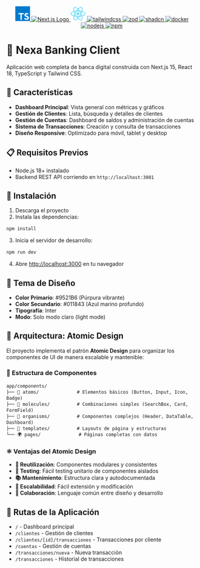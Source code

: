 <p align="center">
<a href="https://www.typescriptlang.org/" target="_blank" rel="noreferrer">
    <img src="https://raw.githubusercontent.com/devicons/devicon/master/icons/typescript/typescript-original.svg" alt="typescript" width="40" height="40"/>
  </a>
  <a href="https://nextjs.org/" target="_blank" rel="noreferrer">
    <img src="https://cdn.worldvectorlogo.com/logos/next-js.svg" width="40" height="40" alt="Next.js Logo" />
  </a>
  <a href="https://reactjs.org/" target="_blank" rel="noreferrer">
    <img src="https://raw.githubusercontent.com/devicons/devicon/master/icons/react/react-original.svg" alt="react" width="40" height="40"/>
  </a>
  <a href="https://tailwindcss.com/" target="_blank" rel="noreferrer">
    <img src="https://www.vectorlogo.zone/logos/tailwindcss/tailwindcss-icon.svg" alt="tailwindcss" width="50" height="50"/>
  </a>
  <a href="https://zod.dev/" target="_blank" rel="noreferrer">
    <img src="https://cdn.jsdelivr.net/gh/colinhacks/zod@main/logo.svg" alt="zod" width="40" height="40"/>
  </a>
  <a href="https://ui.shadcn.com/" target="_blank" rel="noreferrer">
    <img src="https://ui.shadcn.com/favicon.ico" alt="shadcn" width="40" height="40"/>
  </a>
  <a href="https://www.docker.com/" target="_blank" rel="noreferrer">
    <img src="https://www.vectorlogo.zone/logos/docker/docker-icon.svg" alt="docker" width="50" height="50"/>
  </a>
  <a href="https://nodejs.org/en" target="_blank" rel="noreferrer">
    <img src="https://upload.vectorlogo.zone/logos/nodejs/images/eca9ff97-5734-46c4-b8a1-621819eaeaa9.svg" alt="nodejs" width="50" height="50"/>
  </a>
  <a href="https://www.npmjs.com/" target="_blank" rel="noreferrer">
    <img src="https://www.vectorlogo.zone/logos/npmjs/npmjs-ar21.svg" alt="npm" width="60" height="40"/>
  </a> 
</p>

# 🏦 Nexa Banking Client

Aplicación web completa de banca digital construida con Next.js 15, React 18, TypeScript y Tailwind CSS.

## 🚀 Características

- **Dashboard Principal**: Vista general con métricas y gráficos
- **Gestión de Clientes**: Lista, búsqueda y detalles de clientes
- **Gestión de Cuentas**: Dashboard de saldos y administración de cuentas
- **Sistema de Transacciones**: Creación y consulta de transacciones
- **Diseño Responsive**: Optimizado para móvil, tablet y desktop

## 📋 Requisitos Previos

- Node.js 18+ instalado
- Backend REST API corriendo en `http://localhost:3001`

## 🔧 Instalación

1. Descarga el proyecto
2. Instala las dependencias:

```bash
npm install
```

3. Inicia el servidor de desarrollo:

```bash
npm run dev
```

4. Abre [http://localhost:3000](http://localhost:3000) en tu navegador

## 🎨 Tema de Diseño

- **Color Primario**: #9521B6 (Púrpura vibrante)
- **Color Secundario**: #011843 (Azul marino profundo)
- **Tipografía**: Inter
- **Modo**: Solo modo claro (light mode)

## 🎨 Arquitectura: Atomic Design

El proyecto implementa el patrón **Atomic Design** para organizar los componentes de UI de manera escalable y mantenible:

### 🔬 Estructura de Componentes

```
app/components/
├── 🔬 atoms/              # Elementos básicos (Button, Input, Icon, Badge)
├── 🧬 molecules/          # Combinaciones simples (SearchBox, Card, FormField)
├── 🦠 organisms/          # Componentes complejos (Header, DataTable, Dashboard)
├── 📄 templates/          # Layouts de página y estructuras
└── 🌍 pages/              # Páginas completas con datos
```

### ⚛️ Ventajas del Atomic Design

- **🔧 Reutilización**: Componentes modulares y consistentes
- **🧪 Testing**: Fácil testing unitario de componentes aislados
- **📚 Mantenimiento**: Estructura clara y autodocumentada
- **🚀 Escalabilidad**: Fácil extensión y modificación
- **👥 Colaboración**: Lenguaje común entre diseño y desarrollo

## 📱 Rutas de la Aplicación

- `/` - Dashboard principal
- `/clientes` - Gestión de clientes
- `/clientes/[id]/transacciones` - Transacciones por cliente
- `/cuentas` - Gestión de cuentas
- `/transacciones/nueva` - Nueva transacción
- `/transacciones` - Historial de transacciones
